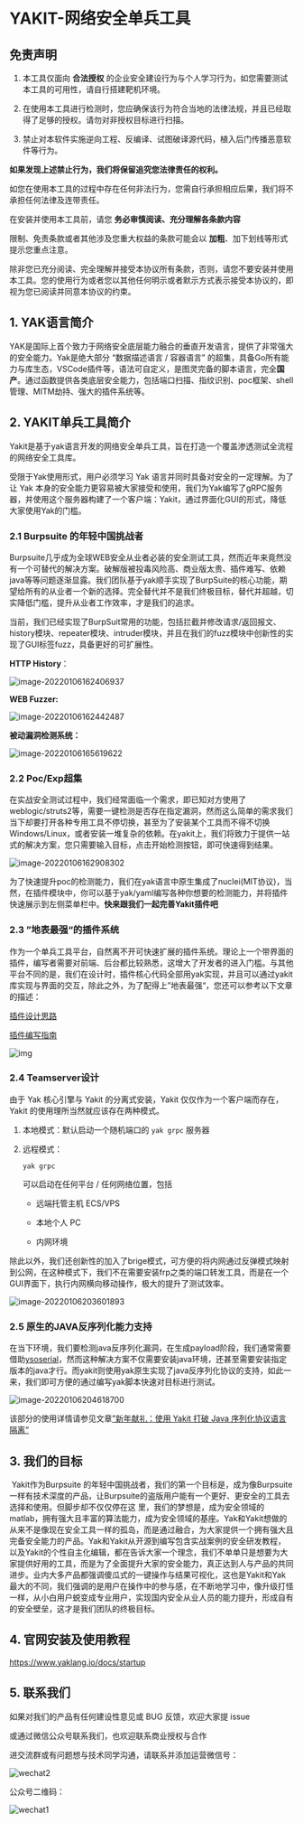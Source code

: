 # YAKIT-网络安全单兵工具

## 免责声明

1. 本工具仅面向 **合法授权** 的企业安全建设行为与个人学习行为，如您需要测试本工具的可用性，请自行搭建靶机环境。

2. 在使用本工具进行检测时，您应确保该行为符合当地的法律法规，并且已经取得了足够的授权。请勿对非授权目标进行扫描。

3. 禁止对本软件实施逆向工程、反编译、试图破译源代码，植入后门传播恶意软件等行为。

**如果发现上述禁止行为，我们将保留追究您法律责任的权利。**

如您在使用本工具的过程中存在任何非法行为，您需自行承担相应后果，我们将不承担任何法律及连带责任。

在安装并使用本工具前，请您 **务必审慎阅读、充分理解各条款内容**

限制、免责条款或者其他涉及您重大权益的条款可能会以 **加粗**、加下划线等形式提示您重点注意。

除非您已充分阅读、完全理解并接受本协议所有条款，否则，请您不要安装并使用本工具。您的使用行为或者您以其他任何明示或者默示方式表示接受本协议的，即视为您已阅读并同意本协议的约束。

## 1. YAK语言简介

YAK是国际上首个致力于网络安全底层能力融合的垂直开发语言，提供了非常强大的安全能力。Yak是绝大部分 “数据描述语言 / 容器语言” 的超集，具备Go所有能力与库生态，VSCode插件等，语法可自定义，是图灵完备的脚本语言，完全**国产**。通过函数提供各类底层安全能力，包括端口扫描、指纹识别、poc框架、shell管理、MITM劫持、强大的插件系统等。

## 2. YAKIT单兵工具简介

Yakit是基于yak语言开发的网络安全单兵工具，旨在打造一个覆盖渗透测试全流程的网络安全工具库。

受限于Yak使用形式，用户必须学习 Yak 语言并同时具备对安全的一定理解。为了让 Yak 本身的安全能力更容易被大家接受和使用，我们为Yak编写了gRPC服务器，并使用这个服务器构建了一个客户端：Yakit，通过界面化GUI的形式，降低大家使用Yak的门槛。


### 2.1 Burpsuite 的年轻中国挑战者

Burpsuite几乎成为全球WEB安全从业者必装的安全测试工具，然而近年来竟然没有一个可替代的解决方案。破解版被投毒风险高、商业版太贵、插件难写、依赖java等等问题逐渐显露。我们团队基于yak顺手实现了BurpSuite的核心功能，期望给所有的从业者一个新的选择。完全替代并不是我们终极目标，替代并超越，切实降低门槛，提升从业者工作效率，才是我们的追求。

当前，我们已经实现了BurpSuit常用的功能，包括拦截并修改请求/返回报文、history模块、repeater模块、intruder模块，并且在我们的fuzz模块中创新性的实现了GUI标签fuzz，具备更好的可扩展性。

**HTTP History**：

![image-20220106162406937](./imgs/image-20220106162406937.png)

**WEB Fuzzer:**

![image-20220106162442487](./imgs/image-20220106162442487.png)

**被动漏洞检测系统：**

![image-20220106165619622](./imgs/image-20220106165619622.png)


### 2.2 Poc/Exp超集

在实战安全测试过程中，我们经常面临一个需求，即已知对方使用了weblogic/struts2等，需要一键检测是否存在指定漏洞，然而这么简单的需求我们当下却要打开各种专用工具不停切换，甚至为了安装某个工具而不得不切换Windows/Linux，或者安装一堆复杂的依赖。在yakit上，我们将致力于提供一站式的解决方案，您只需要输入目标，点击开始检测按钮，即可快速得到结果。

![image-20220106162908302](./imgs/image-20220106162908302.png)

为了快速提升poc的检测能力，我们在yak语言中原生集成了nuclei(MIT协议)，当然，在插件模块中，你可以基于yak/yaml编写各种你想要的检测能力，并将插件快速展示到左侧菜单栏中。**快来跟我们一起完善Yakit插件吧**

### 2.3 ”地表最强“的插件系统

作为一个单兵工具平台，自然离不开可快速扩展的插件系统。理论上一个带界面的插件，编写者需要对前端、后台都比较熟悉，这增大了开发者的进入门槛。与其他平台不同的是，我们在设计时，插件核心代码全部用yak实现，并且可以通过yakit库实现与界面的交互，除此之外，为了配得上”地表最强“，您还可以参考以下文章的描述：

[插件设计思路](https://www.yaklang.io/products/professional/yak-script-system)

[插件编写指南](https://www.yaklang.io/products/professional/yakit-plugin-how-to)

![img](https://www.yaklang.io/assets/images/yakit-store-quick-view-82e80317b0f97a15e9140ebedc9addcc.jpg)

### 2.4 Teamserver设计

由于 Yak 核心引擎与 Yakit 的分离式安装，Yakit 仅仅作为一个客户端而存在，Yakit 的使用理所当然就应该存在两种模式。

1. 本地模式：默认启动一个随机端口的 `yak grpc` 服务器

2. 远程模式：

   ```
   yak grpc
   ```

   可以启动在任何平台 / 任何网络位置，包括

   * 远端托管主机 ECS/VPS

   * 本地个人 PC

   * 内网环境

除此以外，我们还创新性的加入了brige模式，可方便的将内网通过反弹模式映射到公网，在这种模式下，我们不在需要安装frp之类的端口转发工具，而是在一个GUI界面下，执行内网横向移动操作，极大的提升了测试效率。

![image-20220106203601893](./imgs/image-20220106203601893.png)

### 2.5 原生的JAVA反序列化能力支持

在当下环境，我们要检测java反序列化漏洞，在生成payload阶段，我们通常需要借助[ysoserial](https://github.com/frohoff/ysoserial)，然而这种解决方案不仅需要安装java环境，还甚至需要安装指定版本的java才行。而yakit则使用yak原生实现了java反序列化协议的支持，如此一来，我们即可方便的通过编写yak脚本快速对目标进行测试。

![image-20220106204618700](./imgs/image-20220106204618700.png)

该部分的使用详情请参见文章[”新年献礼：使用 Yakit 打破 Java 序列化协议语言隔离“](https://mp.weixin.qq.com/s/HdUARJFQu3WMWvvqs9VGyg )

## 3. 我们的目标

​	Yakit作为Burpsuite 的年轻中国挑战者，我们的第一个目标是，成为像Burpsuite一样有技术深度的产品，让Burpsuite的盗版用户能有一个更好、更安全的工具去选择和使用。但脚步却不仅仅停在这 里，我们的梦想是，成为安全领域的matlab，拥有强大且丰富的算法能力，成为安全领域的基座。
​	Yak和Yakit想做的从来不是像现在安全工具一样的孤岛，而是通过融合，为大家提供一个拥有强大且完备安全能力的产品。Yak和Yakit从开源到编写包含实战案例的安全研发教程，以及Yakit的个性自主化编辑，都在告诉大家一个理念，我们不单单只是想要为大家提供好用的工具，而是为了全面提升大家的安全能力，真正达到人与产品的共同进步。业内大多产品都强调傻瓜式的一键操作与结果可视化，这也是Yakit和Yak最大的不同，我们强调的是用户在操作中的参与感，在不断地学习中，像升级打怪一样，从小白用户蜕变成专业用户，实现国内安全从业人员的能力提升，形成自有的安全壁垒，这才是我们团队的终极目标。

## 4. 官网安装及使用教程

https://www.yaklang.io/docs/startup

## 5. 联系我们

如果对我们的产品有任何建设性意见或 BUG 反馈，欢迎大家提 issue

或通过微信公众号联系我们，也欢迎联系商业授权与合作

进交流群或有问题想与技术同学沟通，请联系并添加运营微信号：

![wechat2](./imgs/wechat2.png)

公众号二维码：

![wechat1](./imgs/wechat1.jpeg)

